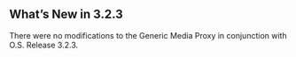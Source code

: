 ## What’s New in 3.2.3

There were no modifications to the Generic Media Proxy in conjunction with O.S. Release 3.2.3.
